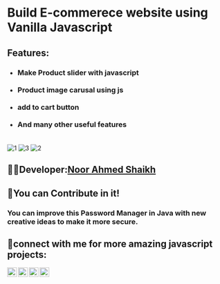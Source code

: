 # Build E-commerece website using Vanilla Javascript

## Features:
<ul>
  <h3>
 <li><strong>Make Product slider with javascript</strong></li><br>
 <li><strong>Product image carusal using js</strong></li><br>
 <li><strong>add to cart button</strong></li><br>
<li><strong>And many other useful features</strong></li><br>
  </h3>
</ul>

![1](https://user-images.githubusercontent.com/60597502/173635180-f4867f4d-cc09-45e4-afba-9e9643628591.png)
![3](https://user-images.githubusercontent.com/60597502/173635218-e8b6013d-7d0d-4364-b17d-a17415154c3c.png)
![2](https://user-images.githubusercontent.com/60597502/173635226-84bc0ceb-d002-445e-ab75-7b2f44baa559.png)


## 👨‍💻Developer:<a href="https://github.com/Noor-Ahmed-12">Noor Ahmed Shaikh</a>

## 🤝You can Contribute in it!
### You can improve this Password Manager in Java with new creative ideas to make it more secure.


## :small_blue_diamond:connect with me for more amazing javascript projects:
[<img align="left" alt="Noor Ahmed Shaikh | LinkedIn" width="22px" src="https://cdn.jsdelivr.net/npm/simple-icons@v3/icons/linkedin.svg" />][linkedin]
[<img align="left" alt="Noor Ahmed Shaikh | Facebook" width="22px" src="https://cdn.jsdelivr.net/npm/simple-icons@v3/icons/facebook.svg" />][facebook]
[<img align="left" alt="Noor Ahmed Shaikh | instagram" width="22px" src="https://cdn.jsdelivr.net/npm/simple-icons@v3/icons/instagram.svg" />][instagram]
[<img align="left" alt="Noor Ahmed Shaikh | youtube" width="22px" src="https://cdn.jsdelivr.net/npm/simple-icons@v3/icons/youtube.svg" />][youtube]<br>


[instagram]: https://www.instagram.com/noor_ahmed_shykh/
[facebook]: https://web.facebook.com/profile.php?id=100010125183183/
[linkedin]: https://www.linkedin.com/in/noor-ahmed-shaikh-2989691b4/
[youtube]: https://www.youtube.com/channel/UCjL6YmenQdWJ2zM-spMUb4w
